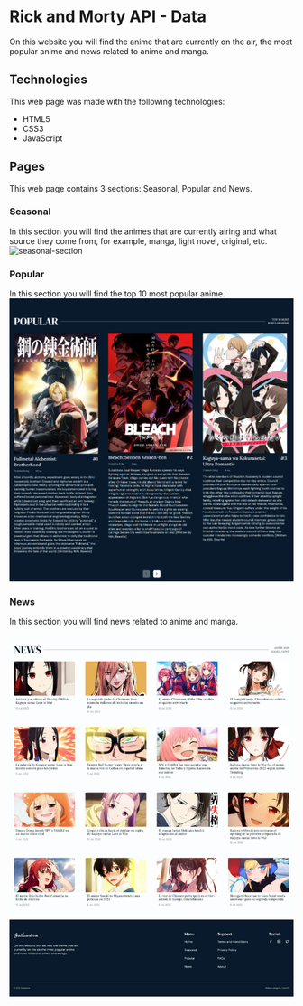 # Rick and Morty API - Data
On this website you will find the anime that are currently on the air, the most popular anime and news related to anime and manga.

## Technologies
This web page was made with the following technologies:
- HTML5
- CSS3
- JavaScript

## Pages
This web page contains 3 sections: Seasonal, Popular and News.

### Seasonal
In this section you will find the animes that are currently airing and what source they come from, for example, manga, light novel, original, etc.
![seasonal-section](seasonal-section.png)

### Popular
In this section you will find the top 10 most popular anime.
![characters-section](popular-section.png)

### News
In this section you will find news related to anime and manga.
![episodes-section](news-section.png)


